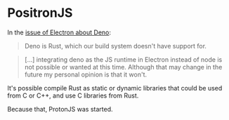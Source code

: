 # PositronJS

In the [issue of Electron about Deno](https://github.com/electron/electron/issues/23613):

> Deno is Rust, which our build system doesn't have support for.

> [...] integrating deno as the JS runtime in Electron instead of node is not possible or wanted at this time. Although that may change in the future my personal opinion is that it won't.

It's possible compile Rust as static or dynamic libraries that could be used from C or C++, and use C libraries from Rust.

Because that, ProtonJS was started.
